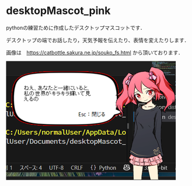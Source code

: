 # desktopMascot_pink
pythonの練習ために作成したデスクトップマスコットです．

デスクトップの端でお話したり，天気予報を伝えたり、表情を変えたりします．

画像は　https://catbottle.sakura.ne.jp/souko_fs.html
から頂いております．

![](documents/screenshot.png)
